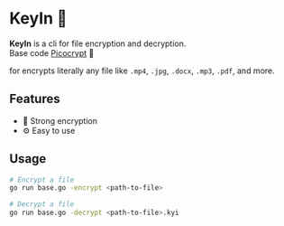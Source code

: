 # KeyIn 🔐

**KeyIn** is a cli for file encryption and decryption.  
Base code [Picocrypt](https://github.com/Picocrypt/Picocrypt?tab=readme-ov-file) 📁

for encrypts literally any file like `.mp4`, `.jpg`, `.docx`, `.mp3`, `.pdf`, and more.

## Features

- 🔐 Strong encryption 
- ⚙️ Easy to use  

## Usage

```bash
# Encrypt a file
go run base.go -encrypt <path-to-file>

# Decrypt a file
go run base.go -decrypt <path-to-file>.kyi
